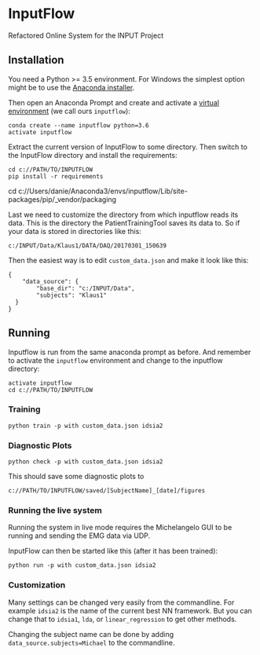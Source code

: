 # InputFlow
Refactored Online System for the INPUT Project

## Installation

You need a Python >= 3.5 environment.
For Windows the simplest option might be to use the [Anaconda installer](https://conda.io/docs/user-guide/install/windows.html).

Then open an Anaconda Prompt and create and activate a [virtual environment](https://conda.io/docs/user-guide/tasks/manage-environments.html) (we call ours `inputflow`):

```
conda create --name inputflow python=3.6
activate inputflow
```


Extract the current version of InputFlow to some directory.
Then switch to the InputFlow directory and install the requirements:

```
cd c://PATH/TO/INPUTFLOW
pip install -r requirements
```
cd c://Users/danie/Anaconda3/envs/inputflow/Lib/site-packages/pip/_vendor/packaging

Last we need to customize the directory from which inputflow reads its data.
This is the directory the PatientTrainingTool saves its data to.
So if your data is stored in directories like this:
```
c:/INPUT/Data/Klaus1/DATA/DAQ/20170301_150639
```
Then the easiest way is to edit `custom_data.json` and make it look like this:
```
{
    "data_source": {
        "base_dir": "c:/INPUT/Data",
        "subjects": "Klaus1"
  }
}
```

## Running
Inputflow is run from the same anaconda prompt as before. And remember to activate the `inputflow` environment and change to the inputflow directory:
```
activate inputflow
cd c://PATH/TO/INPUTFLOW
```


### Training
```
python train -p with custom_data.json idsia2
```

### Diagnostic Plots
```
python check -p with custom_data.json idsia2
```

This should save some diagnostic plots to
```
c://PATH/TO/INPUTFLOW/saved/[SubjectName]_[date]/figures
```

### Running the live system
Running the system in live mode requires the Michelangelo GUI to be running and sending the EMG data via UDP.

InputFlow can then be started like this (after it has been trained):
```
python run -p with custom_data.json idsia2
```


### Customization
Many settings can be changed very easily from the commandline.
For example `idsia2` is the name of the current best NN framework. But you can change that to `idsia1`, `lda`, or `linear_regression` to get other methods.

Changing the subject name can be done by adding `data_source.subjects=Michael` to the commandline.

